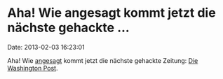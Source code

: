 Aha! Wie angesagt kommt jetzt die nächste gehackte \...
=======================================================

Date: 2013-02-03 16:23:01

Aha! Wie [angesagt](/?ts=aff55d83) kommt jetzt die nächste gehackte
Zeitung: [Die Washington
Post](http://www.washingtonpost.com/business/technology/chinese-hackers-suspected-in-attack-on-the-posts-computers/2013/02/01/d5a44fde-6cb1-11e2-bd36-c0fe61a205f6_story.html).
